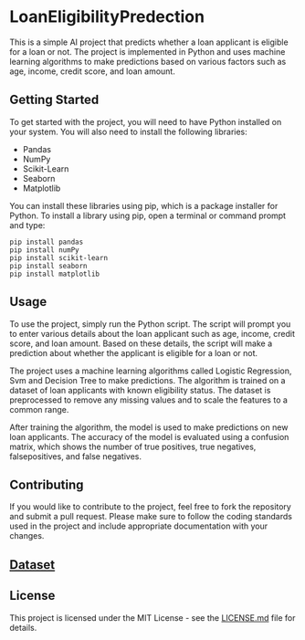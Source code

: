 # LoanEligibilityPredection

This is a simple AI project that predicts whether a loan applicant is eligible for a loan or not. The project is implemented in Python and uses machine learning algorithms to make predictions based on various factors such as age, income, credit score, and loan amount.

## Getting Started

To get started with the project, you will need to have Python installed on your system. You will also need to install the following libraries:

- Pandas
- NumPy
- Scikit-Learn
- Seaborn
- Matplotlib

You can install these libraries using pip, which is a package installer for Python. To install a library using pip, open a terminal or command prompt and type:

```
pip install pandas
pip install numPy
pip install scikit-learn
pip install seaborn
pip install matplotlib
```

## Usage

To use the project, simply run the Python script. The script will prompt you to enter various details about the loan applicant such as age, income, credit score, and loan amount. Based on these details, the script will make a prediction about whether the applicant is eligible for a loan or not.

The project uses a machine learning algorithms called Logistic Regression, Svm and Decision Tree to make predictions. The algorithm is trained on a dataset of loan applicants with known eligibility status. The dataset is preprocessed to remove any missing values and to scale the features to a common range.

After training the algorithm, the model is used to make predictions on new loan applicants. The accuracy of the model is evaluated using a confusion matrix, which shows the number of true positives, true negatives, falsepositives, and false negatives.

## Contributing

If you would like to contribute to the project, feel free to fork the repository and submit a pull request. Please make sure to follow the coding standards used in the project and include appropriate documentation with your changes.




## [Dataset](https://www.kaggle.com/datasets/altruistdelhite04/loan-prediction-problem-dataset)



## License

This project is licensed under the MIT License - see the [LICENSE.md](LICENSE.md) file for details.

